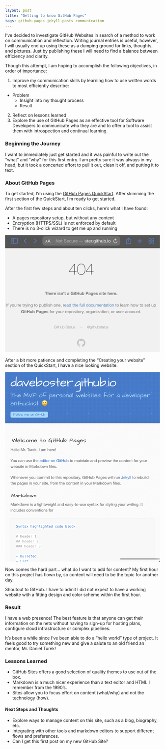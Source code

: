 ```yaml
---
layout: post
title: "Getting to know GitHub Pages"
tags: github-pages jekyll-posts communication
---
```


I’ve decided to investigate GitHub Websites in search of a method to work on communication and reflection. Writing journal entries is useful, however, I will usually end up using these as a dumping ground for links, thoughts, and pictures. Just by publishing these I will need to find a balance between efficiency and clarity.

Though this attempt, I am hoping to accomplish the following objectives, in order of importance:

1. Improve my communication skills by learning how to use written words to most efficiently describe:
  - Problem
	- Insight into my thought process
	- Result
2. Reflect on lessons learned
3. Explore the use of GitHub Pages as an effective tool for Software Developers to communicate who they are and to offer a tool to assist them with introspection and continual learning.

### Beginning the Journey

I want to immediately just get started and it was painful to write out the “what” and “why” for this first entry. I am pretty sure it was always in my head, but it took a concerted effort to pull it out, clean it off, and putting it to text.

### About GitHub Pages

To get started, I’m using the [GitHub Pages QuickStart](https://docs.github.com/en/pages/quickstart).  After skimming the first section of the QuickStart, I’m ready to get started.

After the first few steps and about ten clicks, here’s what I have found:

- A pages repository setup, but without any content
- Encryption (HTTPS/SSL) is not enforced by default
- There is no 3-click wizard to get me up and running

![GitHub Pages Take 1](/assets/posts/github-site-take-1.png)

After a bit more patience and completing the “Creating your website” section of the QuickStart, I have a nice looking website.

![GitHub Pages Take 2](/assets/posts/github-site-take-2.png)

Now comes the  hard part... what do I want to add for content? My first hour on this project has flown by, so content will need to be the topic for another day.

Shoutout to GitHub. I have to admit I did not expect to have a working website with a fitting design and color scheme within the first hour.

### Result

I have a web presence! The best feature is that anyone can get their information on the nets without having to sign-up for hosting plans, configure cloud infrastructure or complex pipelines.

It’s been a while since I’ve been able to do a “hello world” type of project. It feels good to try something new and give a salute to an old friend an mentor, Mr. Daniel Turek!

### Lessons Learned

- GitHub Sites offers a good selection of quality themes to use out of the box.
- Markdown is a much nicer experience than a text editor and HTML  I remember from the 1990’s.
- Sites allow you to focus effort on content (what/why) and not the technology (how).

#### Next Steps and Thoughts

- Explore ways to manage content on this site, such as a blog, biography, etc.
- Integrating with other tools and markdown editors to support different flows and preferences.
- Can I get this first post on my new GitHub Site?
